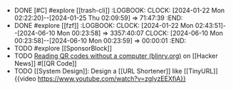 - DONE [#C] #explore [[trash-cli]]
  :LOGBOOK:
  CLOCK: [2024-01-22 Mon 02:22:20]--[2024-01-25 Thu 02:09:59] => 71:47:39
  :END:
- DONE #explore [[fzf]]
  :LOGBOOK:
  CLOCK: [2024-01-22 Mon 02:43:51]--[2024-06-10 Mon 00:23:58] =>  3357:40:07
  CLOCK: [2024-06-10 Mon 00:23:58]--[2024-06-10 Mon 00:23:59] =>  00:00:01
  :END:
- TODO #explore [[SponsorBlock]]
- TODO [Reading QR codes without a computer (blinry.org)](https://news.ycombinator.com/item?id=39087752) on [[Hacker News]] #[[QR Code]]
- TODO [[System Design]]: Design a [[URL Shortener]] like [[TinyURL]]
  {{video https://www.youtube.com/watch?v=zgIyzEEXfiA}}